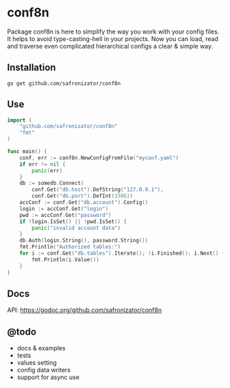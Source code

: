 # conf8n

Package conf8n is here to simplify the way you work with your config files. It helps to avoid type-casting-hell in your projects. Now you can load, read and traverse even complicated hierarchical configs a clear & simple way.

## Installation
```
go get github.com/safronizator/conf8n
```

## Use
```go
import (
	"github.com/safronizator/conf8n"
	"fmt"
)

func main() {
	conf, err := conf8n.NewConfigFromFile("myconf.yaml")
	if err != nil {
		panic(err)
	}
	db := somedb.Connect(
		conf.Get("db.host").DefString("127.0.0.1"),
		conf.Get("db.port").DefInt(3306))
	accConf := conf.Get("db.account").Config()
	login := accConf.Get("login")
	pwd := accConf.Get("password")
	if !login.IsSet() || !pwd.IsSet() {
	  	panic("invalid account data")
	}
	db.Auth(login.String(), password.String())
	fmt.Println("Authorized tables:")
	for i := conf.Get("db.tables").Iterate(); !i.Finished(); i.Next() {
	  	fmt.Println(i.Value())
	}
}
```

## Docs

API: https://godoc.org/github.com/safronizator/conf8n

## @todo
- docs & examples
- tests
- values setting
- config data writers
- support for async use

